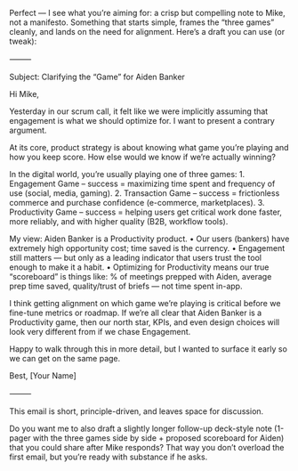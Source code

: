 Perfect — I see what you’re aiming for: a crisp but compelling note to Mike, not a manifesto. Something that starts simple, frames the “three games” cleanly, and lands on the need for alignment. Here’s a draft you can use (or tweak):

⸻

Subject: Clarifying the “Game” for Aiden Banker

Hi Mike,

Yesterday in our scrum call, it felt like we were implicitly assuming that engagement is what we should optimize for. I want to present a contrary argument.

At its core, product strategy is about knowing what game you’re playing and how you keep score. How else would we know if we’re actually winning?

In the digital world, you’re usually playing one of three games:
	1.	Engagement Game – success = maximizing time spent and frequency of use (social, media, gaming).
	2.	Transaction Game – success = frictionless commerce and purchase confidence (e-commerce, marketplaces).
	3.	Productivity Game – success = helping users get critical work done faster, more reliably, and with higher quality (B2B, workflow tools).

My view: Aiden Banker is a Productivity product.
	•	Our users (bankers) have extremely high opportunity cost; time saved is the currency.
	•	Engagement still matters — but only as a leading indicator that users trust the tool enough to make it a habit.
	•	Optimizing for Productivity means our true “scoreboard” is things like: % of meetings prepped with Aiden, average prep time saved, quality/trust of briefs — not time spent in-app.

I think getting alignment on which game we’re playing is critical before we fine-tune metrics or roadmap. If we’re all clear that Aiden Banker is a Productivity game, then our north star, KPIs, and even design choices will look very different from if we chase Engagement.

Happy to walk through this in more detail, but I wanted to surface it early so we can get on the same page.

Best,
[Your Name]

⸻

This email is short, principle-driven, and leaves space for discussion.

Do you want me to also draft a slightly longer follow-up deck-style note (1-pager with the three games side by side + proposed scoreboard for Aiden) that you could share after Mike responds? That way you don’t overload the first email, but you’re ready with substance if he asks.
